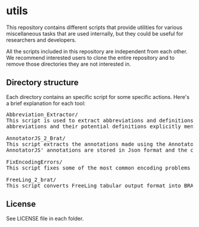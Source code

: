 # utils

This repository contains different scripts that provide utilities for various miscellaneous tasks that are used internally, but they 
could be useful for researchers and developers.

All the scripts included in this repository are independent from each other. We recommend interested users to clone the entire repository and to remove those directories they are not interested in.

## Directory structure

Each directory contains an specific script for some specific actions. Here's a brief explanation for each tool:

<pre>
Abbreviation_Extractor/
This script is used to extract abbreviations and definitions from biomedical texts written in Spanish, by detecting 
abbreviations and their potential definitions explicitly mentioned in the same sentence.

AnnotatorJS_2_Brat/
This script extracts the annotations made using the AnnotatorJS library and converts them into Brat format. 
AnnotatorJS' annotations are stored in Json format and the converter builds ANN files from them.

FixEncodingErrors/
This script fixes some of the most common encoding problems in corpora.

FreeLing_2_brat/
This script converts FreeLing tabular output format into BRAT standoff format.
</pre>

## License

See LICENSE file in each folder.
